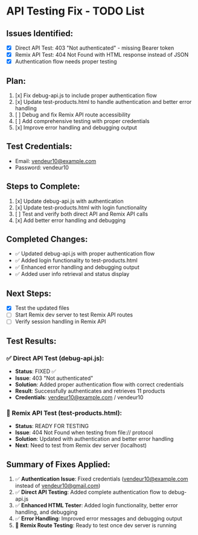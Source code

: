 # API Testing Fix - TODO List

## Issues Identified:
- [x] Direct API Test: 403 "Not authenticated" - missing Bearer token
- [x] Remix API Test: 404 Not Found with HTML response instead of JSON
- [x] Authentication flow needs proper testing

## Plan:
1. [x] Fix debug-api.js to include proper authentication flow
2. [x] Update test-products.html to handle authentication and better error handling
3. [ ] Debug and fix Remix API route accessibility
4. [ ] Add comprehensive testing with proper credentials
5. [x] Improve error handling and debugging output

## Test Credentials:
- Email: vendeur10@example.com
- Password: vendeur10

## Steps to Complete:
1. [x] Update debug-api.js with authentication
2. [x] Update test-products.html with login functionality
3. [ ] Test and verify both direct API and Remix API calls
4. [x] Add better error handling and debugging

## Completed Changes:
- ✅ Updated debug-api.js with proper authentication flow
- ✅ Added login functionality to test-products.html
- ✅ Enhanced error handling and debugging output
- ✅ Added user info retrieval and status display

## Next Steps:
- [x] Test the updated files
- [ ] Start Remix dev server to test Remix API routes
- [ ] Verify session handling in Remix API

## Test Results:
### ✅ Direct API Test (debug-api.js):
- **Status**: FIXED ✅
- **Issue**: 403 "Not authenticated" 
- **Solution**: Added proper authentication flow with correct credentials
- **Result**: Successfully authenticates and retrieves 11 products
- **Credentials**: vendeur10@example.com / vendeur10

### 🔄 Remix API Test (test-products.html):
- **Status**: READY FOR TESTING
- **Issue**: 404 Not Found when testing from file:// protocol
- **Solution**: Updated with authentication and better error handling
- **Next**: Need to test from Remix dev server (localhost)

## Summary of Fixes Applied:
1. ✅ **Authentication Issue**: Fixed credentials (vendeur10@example.com instead of vendeur10@gmail.com)
2. ✅ **Direct API Testing**: Added complete authentication flow to debug-api.js
3. ✅ **Enhanced HTML Tester**: Added login functionality, better error handling, and debugging
4. ✅ **Error Handling**: Improved error messages and debugging output
5. 🔄 **Remix Route Testing**: Ready to test once dev server is running
